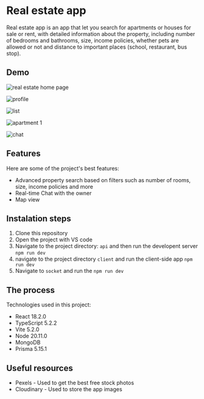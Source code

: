# Real estate app

Real estate app is an app that let you search for apartments or houses for sale or rent, with detailed information about the property, including number of bedrooms and bathrooms, size, income policies, whether pets are allowed or not and distance to important places (school, restaurant, bus stop).

## Demo

![real estate home page](https://github.com/Jhonyx00/estate-app-full/assets/143241366/7b29c0bd-7f71-49b2-b1fb-5767317b7b2f)

![profile](https://github.com/Jhonyx00/estate-app-full/assets/143241366/46b155ac-6d02-4c52-a24d-fa6c641d26a7)

![list](https://github.com/Jhonyx00/estate-app-full/assets/143241366/2f6191a2-b406-4716-b5e2-83e51dc00ff5)

![apartment 1](https://github.com/Jhonyx00/estate-app-full/assets/143241366/afba2877-88b2-46d1-87fd-333e4c5c4ae4)

![chat](https://github.com/Jhonyx00/estate-app-full/assets/143241366/201af64a-ae1b-4def-87e6-4f1bd47095bb)

## Features

Here are some of the project's best features:

* Advanced property search based on filters such as number of rooms, size, income policies and more 
* Real-time Chat with the owner
* Map view

## Instalation steps

1. Clone this repository
2. Open the project with VS code
2. Navigate to the project directory: `api` and then run the developent server `npm run dev`
3. navigate to the project directory `client` and run the client-side app `npm run dev`
4. Navigate to `socket` and run the `npm run dev`

## The process
Technologies used in this project:

* React 18.2.0
* TypeScript 5.2.2
* Vite 5.2.0
* Node 20.11.0
* MongoDB  
* Prisma 5.15.1

## Useful resources

* Pexels - Used to get the best free stock photos
* Cloudinary - Used to store the app images 


